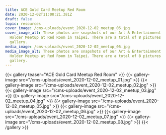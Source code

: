```yaml
---
title: ACE Gold Card Meetup Red Room
date: 2020-12-02T11:00:21.381Z
draft: false
topic: resources
cover_image: /cms-uploads/event_2020-12-02_meetup_06.jpg
cover_image_alt: These photos are snapshots of our Art & Entertainment Gold Card
  Holder Meetup at Red Room in Taipei. There are a total of 8 pictures in this
  gallery.
media_image: /cms-uploads/event_2020-12-02_meetup_06.jpg
media_image_alt: These photos are snapshots of our Art & Entertainment Gold Card
  Holder Meetup at Red Room in Taipei. There are a total of 8 pictures in this
  gallery.
---
```

{{< gallery teaser="ACE Gold Card Meetup Red Room" >}}
{{< gallery-image src="/cms-uploads/event_2020-12-02_meetup_01.jpg" >}}
{{< gallery-image src="/cms-uploads/event_2020-12-02_meetup_02.jpg" >}}
{{< gallery-image src="/cms-uploads/event_2020-12-02_meetup_03.jpg" >}}
{{< gallery-image src="/cms-uploads/event_2020-12-02_meetup_04.jpg" >}}
{{< gallery-image src="/cms-uploads/event_2020-12-02_meetup_05.jpg" >}}
{{< gallery-image src="/cms-uploads/event_2020-12-02_meetup_06.jpg" >}}
{{< gallery-image src="/cms-uploads/event_2020-12-02_meetup_07.jpg" >}}
{{< gallery-image src="/cms-uploads/event_2020-12-02_meetup_08.jpg" >}}
{{< /gallery >}}